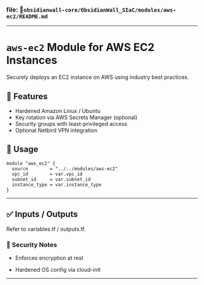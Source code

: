 
### file: 📁`obsidianwall-core/ObsidianWall_SIaC/modules/aws-ec2/README.md`

---

# `aws-ec2` Module for AWS EC2 Instances

Securely deploys an EC2 instance on AWS using industry best practices.

## 🚀 Features

- Hardened Amazon Linux / Ubuntu
- Key rotation via AWS Secrets Manager (optional)
- Security groups with least-privileged access
- Optional Netbird VPN integration

## 🧩 Usage

```hcl
module "aws_ec2" {
  source        = "../../modules/aws-ec2"
  vpc_id        = var.vpc_id
  subnet_id     = var.subnet_id
  instance_type = var.instance_type
}
```
---
## ✅ Inputs / Outputs
Refer to variables.tf / outputs.tf.


### 🔐 Security Notes
 - Enforces encryption at rest

 - Hardened OS config via cloud-init
---


